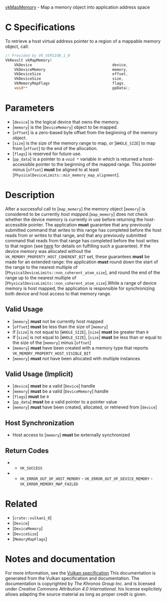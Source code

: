[vkMapMemory](https://www.khronos.org/registry/vulkan/specs/1.3-extensions/man/html/vkMapMemory.html) - Map a memory object into application address space

# C Specifications
To retrieve a host virtual address pointer to a region of a mappable memory
object, call:
```c
// Provided by VK_VERSION_1_0
VkResult vkMapMemory(
    VkDevice                                    device,
    VkDeviceMemory                              memory,
    VkDeviceSize                                offset,
    VkDeviceSize                                size,
    VkMemoryMapFlags                            flags,
    void**                                      ppData);
```

# Parameters
- [`device`] is the logical device that owns the memory.
- [`memory`] is the [`DeviceMemory`] object to be mapped.
- [`offset`] is a zero-based byte offset from the beginning of the memory object.
- [`size`] is the size of the memory range to map, or [`WHOLE_SIZE`] to map from [`offset`] to the end of the allocation.
- [`flags`] is reserved for future use.
- [`pp_data`] is a pointer to a `void *` variable in which is returned a host-accessible pointer to the beginning of the mapped range. This pointer minus [`offset`] **must**  be aligned to at least [`PhysicalDeviceLimits::min_memory_map_alignment`].

# Description
After a successful call to [`map_memory`] the memory object [`memory`]
is considered to be currently *host mapped*.[`map_memory`] does not check whether the device memory is currently in
use before returning the host-accessible pointer.
The application  **must**  guarantee that any previously submitted command that
writes to this range has completed before the host reads from or writes to
that range, and that any previously submitted command that reads from that
range has completed before the host writes to that region (see
[here](https://www.khronos.org/registry/vulkan/specs/1.3-extensions/html/vkspec.html#synchronization-submission-host-writes) for details on fulfilling
such a guarantee).
If the device memory was allocated without the
`VK_MEMORY_PROPERTY_HOST_COHERENT_BIT` set, these guarantees  **must**  be
made for an extended range: the application  **must**  round down the start of
the range to the nearest multiple of
[`PhysicalDeviceLimits::non_coherent_atom_size`], and round the end
of the range up to the nearest multiple of
[`PhysicalDeviceLimits::non_coherent_atom_size`].While a range of device memory is host mapped, the application is
responsible for synchronizing both device and host access to that memory
range.
## Valid Usage
-  [`memory`] **must**  not be currently host mapped
-  [`offset`] **must**  be less than the size of [`memory`]
-    If [`size`] is not equal to [`WHOLE_SIZE`], [`size`] **must**  be greater than `0`
-    If [`size`] is not equal to [`WHOLE_SIZE`], [`size`] **must**  be less than or equal to the size of the [`memory`] minus [`offset`]
-  [`memory`] **must**  have been created with a memory type that reports `VK_MEMORY_PROPERTY_HOST_VISIBLE_BIT`
-  [`memory`] **must**  not have been allocated with multiple instances

## Valid Usage (Implicit)
-  [`device`] **must**  be a valid [`Device`] handle
-  [`memory`] **must**  be a valid [`DeviceMemory`] handle
-  [`flags`] **must**  be `0`
-  [`pp_data`] **must**  be a valid pointer to a pointer value
-  [`memory`] **must**  have been created, allocated, or retrieved from [`device`]

## Host Synchronization
- Host access to [`memory`] **must**  be externally synchronized

## Return Codes
*   - `VK_SUCCESS` 
*   - `VK_ERROR_OUT_OF_HOST_MEMORY`  - `VK_ERROR_OUT_OF_DEVICE_MEMORY`  - `VK_ERROR_MEMORY_MAP_FAILED`

# Related
- [`crate::vulkan1_0`]
- [`Device`]
- [`DeviceMemory`]
- [`DeviceSize`]
- [`MemoryMapFlags`]

# Notes and documentation
For more information, see the [Vulkan specification](https://www.khronos.org/registry/vulkan/specs/1.3-extensions/html/vkspec.html)
This documentation is generated from the Vulkan specification and documentation.
The documentation is copyrighted by *The Khronos Group Inc.* and is licensed under *Creative Commons Attribution 4.0 International*.
his license explicitely allows adapting the source material as long as proper credit is given.
        